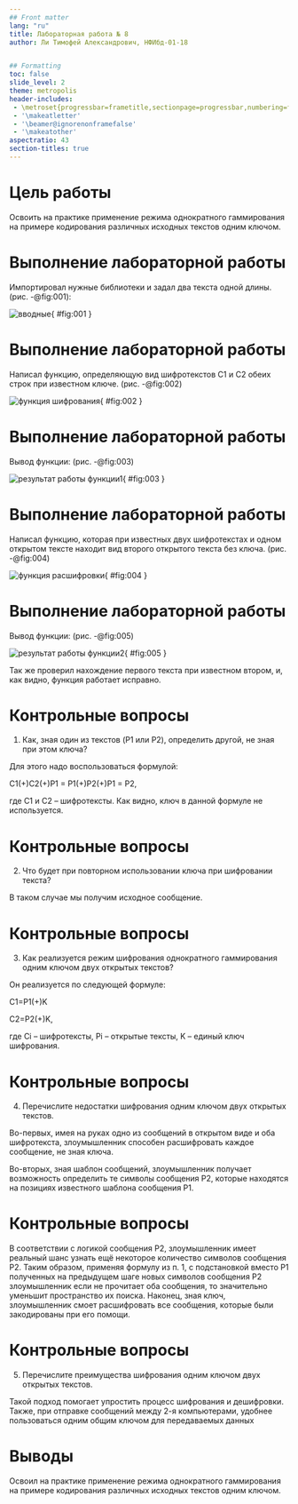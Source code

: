 ```yaml
---
## Front matter
lang: "ru"
title: Лабораторная работа № 8
author: Ли Тимофей Александрович, НФИбд-01-18


## Formatting
toc: false
slide_level: 2
theme: metropolis
header-includes: 
 - \metroset{progressbar=frametitle,sectionpage=progressbar,numbering=fraction}
 - '\makeatletter'
 - '\beamer@ignorenonframefalse'
 - '\makeatother'
aspectratio: 43
section-titles: true
---
```



# Цель работы

Освоить на практике применение режима однократного гаммирования на примере кодирования различных исходных текстов одним ключом.

# Выполнение лабораторной работы

Импортировал нужные библиотеки и задал два текста одной длины. (рис. -@fig:001):

![вводные](images/1.png){ #fig:001 }

# Выполнение лабораторной работы

Написал функцию, определяющую вид шифротекстов C1 и C2 обеих строк при известном ключе. (рис. -@fig:002)

![функция шифрования](images/2.png){ #fig:002 }

# Выполнение лабораторной работы

Вывод функции: (рис. -@fig:003)

![результат работы функции1](images/3.png){ #fig:003 }

# Выполнение лабораторной работы

Написал функцию, которая при известных двух шифротекстах и одном открытом тексте находит вид второго открытого текста без ключа. (рис. -@fig:004)

![функция расшифровки](images/4.png){ #fig:004 }

# Выполнение лабораторной работы

Вывод функции: (рис. -@fig:005)

![результат работы функции2](images/5.png){ #fig:005 }

Так же проверил нахождение первого текста при известном втором, и, как видно, функция работает исправно.

# Контрольные вопросы

1. Как, зная один из текстов (P1 или P2), определить другой, не зная при этом ключа?

Для этого надо воспользоваться формулой:

C1(+)C2(+)P1 = P1(+)P2(+)P1 = P2,

где С1 и С2 – шифротексты. Как видно, ключ в данной формуле не используется.

# Контрольные вопросы

2. Что будет при повторном использовании ключа при шифровании текста?

В таком случае мы получим исходное сообщение.

# Контрольные вопросы

3. Как реализуется режим шифрования однократного гаммирования одним ключом двух открытых текстов?

Он реализуется по следующей формуле:

C1=P1(+)K

C2=P2(+)K,

где Сi – шифротексты, Pi – открытые тексты, K – единый ключ шифрования.

# Контрольные вопросы

4. Перечислите недостатки шифрования одним ключом двух открытых текстов.

Во-первых, имея на руках одно из сообщений в открытом виде и оба шифротекста, злоумышленник способен расшифровать каждое сообщение, не зная ключа.

Во-вторых, зная шаблон сообщений, злоумышленник получает возможность определить те символы сообщения P2, которые находятся на позициях известного шаблона сообщения P1. 

# Контрольные вопросы

В соответствии с логикой сообщения P2, злоумышленник имеет реальный шанс узнать ещё некоторое количество символов сообщения P2. 
Таким образом, применяя формулу из п. 1, с подстановкой вместо P1 полученных на предыдущем шаге новых символов 
сообщения P2 злоумышленник если не прочитает оба сообщения, то значительно уменьшит пространство их поиска. 
Наконец, зная ключ, злоумышленник смоет расшифровать все сообщения, которые были закодированы при его помощи.

# Контрольные вопросы

5. Перечислите преимущества шифрования одним ключом двух открытых текстов.

Такой подход помогает упростить процесс шифрования и дешифровки. 
Также, при отправке сообщений между 2-я компьютерами, удобнее пользоваться одним общим ключом для передаваемых данных

# Выводы

Освоил на практике применение режима однократного гаммирования на примере кодирования различных исходных текстов одним ключом.
